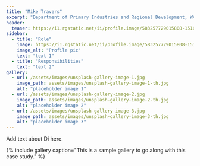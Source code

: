 ```yaml
---
title: "Mike Travers"
excerpt: "Department of Primary Industries and Regional Development, WA"
header:
  teaser: https://i1.rgstatic.net/ii/profile.image/583257729015808-1516070887197_Q512/Michael-Travers.jpg
sidebar:
  - title: "Role"
    image: https://i1.rgstatic.net/ii/profile.image/583257729015808-1516070887197_Q512/Michael-Travers.jpg
    image_alt: "Profile pic"
    text: "text 1"
  - title: "Responsibilities"
    text: "text 2"
gallery:
  - url: /assets/images/unsplash-gallery-image-1.jpg
    image_path: assets/images/unsplash-gallery-image-1-th.jpg
    alt: "placeholder image 1"
  - url: /assets/images/unsplash-gallery-image-2.jpg
    image_path: assets/images/unsplash-gallery-image-2-th.jpg
    alt: "placeholder image 2"
  - url: /assets/images/unsplash-gallery-image-3.jpg
    image_path: assets/images/unsplash-gallery-image-3-th.jpg
    alt: "placeholder image 3"
---
```


Add text about Di here.

{% include gallery caption="This is a sample gallery to go along with this case study." %}
